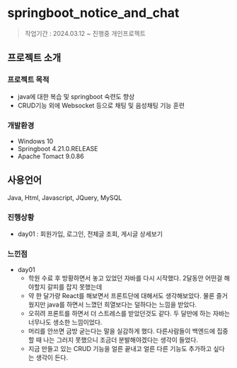 # springboot_notice_and_chat
> 작업기간 : 2024.03.12 ~ 진행중
> 개인프로젝트

## 프로젝트 소개
### 프로젝트 목적
- java에 대한 복습 및 springboot 숙련도 향상
- CRUD기능 외에 Websocket 등으로 채팅 및 음성채팅 기능 훈련

### 개발환경
- Windows 10
- Springboot 4.21.0.RELEASE
- Apache Tomact 9.0.86

## 사용언어
Java, Html, Javascript, JQuery, MySQL

### 진행상황
- day01 : 회원가입, 로그인, 전체글 조회, 게시글 상세보기


### 느낀점
- day01
  - 학원 수료 후 방황하면서 놓고 있었던 자바를 다시 시작했다. 2달동안 어떤걸 해야할지 갈피를 잡지 못했는데
  - 약 한 달가량 React를 해보면서 프론트단에 대해서도 생각해보았다. 물론 즐거웠지만 java를 하면서 느꼈던 희열보다는 덜하다는 느낌을 받았다.
  - 오히려 프론트를 하면서 더 스트레스를 받았던것도 같다. 두 달만에 하는 자바는 너무나도 생소한 느낌이었다.
  - 머리를 안쓰면 금방 굳는다는 말을 실감하게 했다. 다른사람들이 백엔드에 집중할 때 나는 그러지 못했으니 조금더 분발해야겠다는 생각이 들었다.
  - 지금 만들고 있는 CRUD 기능을 얼른 끝내고 얼른 다른 기능도 추가하고 싶다는 생각이 든다.
  
